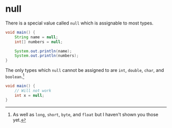 # null

There is a special value called `null` which is assignable to most types.

```java
void main() {
    String name = null;
    int[] numbers = null;

    System.out.println(name);
    System.out.println(numbers);
}
```

The only types which `null` cannot be assigned to are `int`, `double`, `char`, and `boolean`.[^aswellas]

```java
void main() {
    // Will not work
    int x = null;
}
```

[^aswellas]: As well as `long`, `short`, `byte`, and `float` but I haven't shown you those yet.
